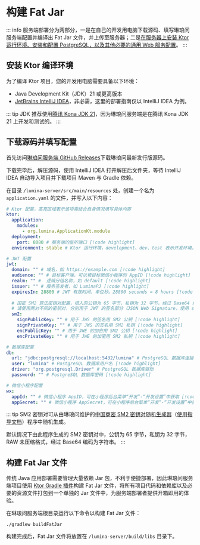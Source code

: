 # 构建 Fat Jar <Badge type="tip" text="尚未完成" />

::: info
服务端部署分为两部分，一是在自己的开发用电脑下载源码、填写琳琅问服务端配置并编译出 Fat Jar 文件，并上传至服务器；二是[在服务器上安装 Ktor 运行环境、安装和配置 PostgreSQL，以及其他必要的通用 Web 服务配置](./server-deploy.md)。
:::

## 安装 Ktor 编译环境

为了编译 Ktor 项目，您的开发用电脑需要具备以下环境：

- Java Development Kit（JDK）21 或更高版本
- [JetBrains IntelliJ IDEA](https://www.jetbrains.com/idea/)，非必需，这里的部署指南仅以 IntelliJ IDEA 为例。

::: tip
JDK 推荐使用[腾讯 Kona JDK 21](https://github.com/Tencent/TencentKona-21)，因为琳琅问服务端是在腾讯 Kona JDK 21 上开发和测试的。
:::

## 下载源码并填写配置

首先访问[琳琅问服务端 GitHub Releases](https://github.com/LuminaPJ/lumina-server/releases)下载琳琅问最新发行版源码。

下载完毕后，解压源码，使用 IntelliJ IDEA 打开解压后文件夹，等待 IntelliJ IDEA 自动导入项目并下载项目 Maven 与 Gradle 依赖。

在目录 `/lumina-server/src/main/resources` 处，创建一个名为 `application.yaml` 的文件，并写入以下内容：

```Yaml
# Ktor 配置，高亮区域表示该项需结合自身情况填写具体内容
ktor:
  application:
    modules:
      - org.lumina.ApplicationKt.module
  deployment:
    port: 8080 # 服务端的监听端口 [!code highlight]
  environment: stable # Ktor 运行环境，development、dev、test 表示开发环境，其他任意值表示生产环境 [!code highlight]

# JWT 配置
jwt:
  domain: "" # 域名，如 https://example.com [!code highlight]
  audience: "" # 目标客户端，可以填目标微信小程序的 AppID [!code highlight]
  realm: "" #  逻辑分组名称，如 default [!code highlight]
  issuer: "" # 服务签发者，如 LuminaPJ [!code highlight]
  expiresIn: 28800 # JWT 有效时间，单位秒。28800 seconds = 8 hours [!code highlight]
  
  # 国密 SM2 算法密钥对配置，填入的公钥为 65 字节，私钥为 32 字节，经过 Base64 编码为字符串
  # 请使用两对不同的密钥对，分别用于 JWT 的签名部分（JSON Web Signature，使用 signKey）和加密部分（JSON Web Encryption，使用 encKey）
  sm2:
    signPublicKey: "" # 用于 JWS 的签名用 SM2 公钥 [!code highlight]
    signPrivateKey: "" # 用于 JWS 的签名用 SM2 私钥 [!code highlight]
    encPublicKey: "" # 用于 JWE 的加密用 SM2 公钥 [!code highlight]
    encPrivateKey: "" # 用于 JWE 的加密用 SM2 私钥 [!code highlight]

# 数据库配置
db:
  url: "jdbc:postgresql://localhost:5432/lumina" # PostgreSQL 数据库连接地址 [!code highlight]
  user: "lumina" # PostgreSQL 数据库用户名 [!code highlight]
  driver: "org.postgresql.Driver" # PostgreSQL 数据库驱动
  password: "" # PostgreSQL 数据库密码 [!code highlight]

# 微信小程序配置
wx:
  appId: "" # 微信小程序 AppID，可在小程序后台菜单“开发”-“开发设置”中获取 [!code highlight]
  appSecret: "" # 微信小程序 AppSecret，可在小程序后台菜单“开发”-“开发设置”中获取 [!code highlight]
```

::: tip
SM2 密钥对可从由琳琅问维护的[中国商密 SM2 密钥对随机生成器](https://github.com/LuminaPJ/sm2-key-generator)（[使用指导文档](/deploy/sm2-key-gen-guide.md)）程序中随机生成。

默认情况下由此程序生成的 SM2 密钥对中，公钥为 65 字节，私钥为 32 字节，RAW 未压缩格式，经过 Base64 编码为字符串。
:::

## 构建 Fat Jar 文件

传统 Java 应用部署需要管理大量依赖 Jar 包，不利于便捷部署，因此琳琅问服务端项目使用 [Ktor Gradle 插件](https://ktor.io/docs/server-fatjar.html)构建 Fat Jar 文件，将所有项目代码和依赖库以及必要的资源文件打包到一个单独的 Jar 文件中，为服务端部署者提供开箱即用的体验。

在琳琅问服务端根目录运行以下命令以构建 Fat Jar 文件：

```Shell
./gradlew buildFatJar
```

构建完成后，Fat Jar 文件将放置在 `/lumina-server/build/libs` 目录下。

